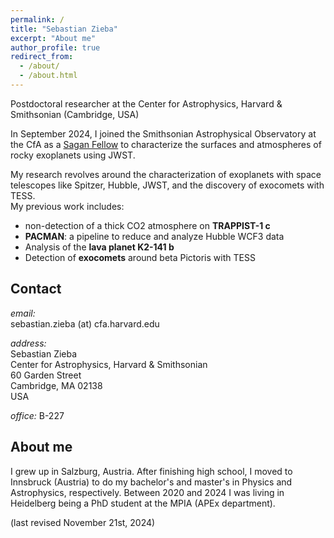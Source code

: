```yaml
---
permalink: /
title: "Sebastian Zieba"
excerpt: "About me"
author_profile: true
redirect_from: 
  - /about/
  - /about.html
---
```


Postdoctoral researcher at the Center for Astrophysics, Harvard & Smithsonian (Cambridge, USA)

In September 2024, I joined the Smithsonian Astrophysical Observatory at the CfA as a [Sagan Fellow](https://science.nasa.gov/missions/hubble/nasa-awards-astrophysics-postdoctoral-fellowships-for-2024/) to characterize the surfaces and atmospheres of rocky exoplanets using JWST.

My research revolves around the characterization of exoplanets with space telescopes like Spitzer, Hubble, JWST, and the discovery of exocomets with TESS.  
My previous work includes:  
- non-detection of a thick CO2 atmosphere on **TRAPPIST-1 c**  
- **PACMAN**: a pipeline to reduce and analyze Hubble WCF3 data  
- Analysis of the **lava planet K2-141 b**  
- Detection of **exocomets** around beta Pictoris with TESS  


Contact
-------

*email:*  
sebastian.zieba (at) cfa.harvard.edu

*address:*  
Sebastian Zieba  
Center for Astrophysics, Harvard & Smithsonian  
60 Garden Street  
Cambridge, MA 02138  
USA

*office:*
B-227 

About me
--------

I grew up in Salzburg, Austria. After finishing high school, I moved to Innsbruck (Austria) to do my bachelor's and master's in Physics and Astrophysics, respectively. Between 2020 and 2024 I was living in Heidelberg being a PhD student at the MPIA (APEx department).


(last revised November 21st, 2024)

